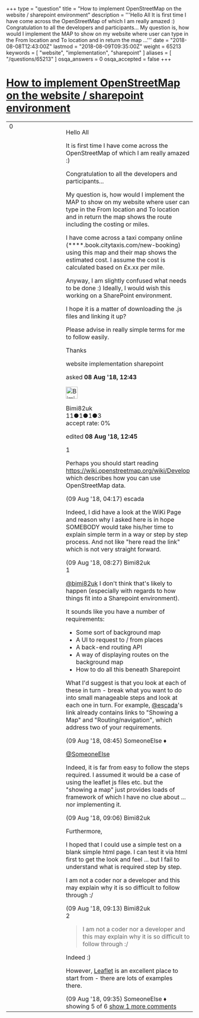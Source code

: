 +++
type = "question"
title = "How to implement OpenStreetMap on the website / sharepoint environment"
description = '''Hello All It is first time I have come across the OpenStreetMap of which I am really amazed :) Congratulation to all the developers and participants...  My question is, how would I implement the MAP to show on my website where user can type in the From location and To location and in return the map ...'''
date = "2018-08-08T12:43:00Z"
lastmod = "2018-08-09T09:35:00Z"
weight = 65213
keywords = [ "website", "implementation", "sharepoint" ]
aliases = [ "/questions/65213" ]
osqa_answers = 0
osqa_accepted = false
+++

<div class="headNormal">

# [How to implement OpenStreetMap on the website / sharepoint environment](/questions/65213/how-to-implement-openstreetmap-on-the-website-sharepoint-environment)

</div>

<div id="main-body">

<div id="askform">

<table id="question-table" style="width:100%;">
<colgroup>
<col style="width: 50%" />
<col style="width: 50%" />
</colgroup>
<tbody>
<tr>
<td style="width: 30px; vertical-align: top"><div class="vote-buttons">
<span id="post-65213-upvote" class="ajax-command post-vote up" rel="nofollow" title="I like this post (click again to cancel)"> </span>
<div id="post-65213-score" class="post-score" title="current number of votes">
0
</div>
<span id="post-65213-downvote" class="ajax-command post-vote down" rel="nofollow" title="I dont like this post (click again to cancel)"> </span> <span id="favorite-mark" class="ajax-command favorite-mark" rel="nofollow" title="mark/unmark this question as favorite (click again to cancel)"> </span>
<div id="favorite-count" class="favorite-count">
&#10;</div>
</div></td>
<td><div id="item-right">
<div class="question-body">
<p>Hello All</p>
<p>It is first time I have come across the OpenStreetMap of which I am really amazed :)</p>
<p>Congratulation to all the developers and participants...</p>
<p>My question is, how would I implement the MAP to show on my website where user can type in the From location and To location and in return the map shows the route including the costing or miles.</p>
<p>I have come across a taxi company online (****.book.citytaxis.com/new-booking) using this map and their map shows the estimated cost. I assume the cost is calculated based on £x.xx per mile.</p>
<p>Anyway, I am slightly confused what needs to be done :) Ideally, I would wish this working on a SharePoint environment.</p>
<p>I hope it is a matter of downloading the .js files and linking it up?</p>
<p>Please advise in really simple terms for me to follow easily.</p>
<p>Thanks</p>
</div>
<div id="question-tags" class="tags-container tags">
<span class="post-tag tag-link-website" rel="tag" title="see questions tagged &#39;website&#39;">website</span> <span class="post-tag tag-link-implementation" rel="tag" title="see questions tagged &#39;implementation&#39;">implementation</span> <span class="post-tag tag-link-sharepoint" rel="tag" title="see questions tagged &#39;sharepoint&#39;">sharepoint</span>
</div>
<div id="question-controls" class="post-controls">
&#10;</div>
<div class="post-update-info-container">
<div class="post-update-info post-update-info-user">
<p>asked <strong>08 Aug '18, 12:43</strong></p>
<img src="https://secure.gravatar.com/avatar/9d06910537f6649995922e448a3b2e67?s=32&amp;d=identicon&amp;r=g" class="gravatar" width="32" height="32" alt="Bimi82uk&#39;s gravatar image" />
<p><span>Bimi82uk</span><br />
<span class="score" title="11 reputation points">11</span><span title="1 badges"><span class="badge1">●</span><span class="badgecount">1</span></span><span title="1 badges"><span class="silver">●</span><span class="badgecount">1</span></span><span title="3 badges"><span class="bronze">●</span><span class="badgecount">3</span></span><br />
<span class="accept_rate" title="Rate of the user&#39;s accepted answers">accept rate:</span> <span title="Bimi82uk has no accepted answers">0%</span></p>
</div>
<div class="post-update-info post-update-info-edited">
<p><span> edited <strong>08 Aug '18, 12:45</strong> </span></p>
</div>
</div>
<div id="comments-container-65213" class="comments-container">
<span id="65226"></span>
<div id="comment-65226" class="comment">
<div id="post-65226-score" class="comment-score">
1
</div>
<div class="comment-text">
<p>Perhaps you should start reading <a href="https://wiki.openstreetmap.org/wiki/Develop">https://wiki.openstreetmap.org/wiki/Develop</a> which describes how you can use OpenStreetMap data.</p>
</div>
<div id="comment-65226-info" class="comment-info">
<span class="comment-age">(09 Aug '18, 04:17)</span> <span class="comment-user userinfo">escada</span>
</div>
</div>
<span id="65230"></span>
<div id="comment-65230" class="comment">
<div id="post-65230-score" class="comment-score">
&#10;</div>
<div class="comment-text">
<p>Indeed, I did have a look at the WiKi Page and reason why I asked here is in hope SOMEBODY would take his/her time to explain simple term in a way or step by step process. And not like "here read the link" which is not very straight forward.</p>
</div>
<div id="comment-65230-info" class="comment-info">
<span class="comment-age">(09 Aug '18, 08:27)</span> <span class="comment-user userinfo">Bimi82uk</span>
</div>
</div>
<span id="65231"></span>
<div id="comment-65231" class="comment">
<div id="post-65231-score" class="comment-score">
1
</div>
<div class="comment-text">
<p><a href="https://help.openstreetmap.org/users/15505/bimi82uk">@bimi82uk</a> I don't think that's likely to happen (especially with regards to how things fit into a Sharepoint environment).</p>
<p>It sounds like you have a number of requirements:</p>
<ul>
<li>Some sort of background map</li>
<li>A UI to request to / from places</li>
<li>A back-end routing API</li>
<li>A way of displaying routes on the background map</li>
<li>How to do all this beneath Sharepoint</li>
</ul>
<p>What I'd suggest is that you look at each of these in turn - break what you want to do into small manageable steps and look at each one in turn. For example, <a href="https://help.openstreetmap.org/users/5390/escada">@escada</a>'s link already contains links to "Showing a Map" and "Routing/navigation", which address two of your requirements.</p>
</div>
<div id="comment-65231-info" class="comment-info">
<span class="comment-age">(09 Aug '18, 08:45)</span> <span class="comment-user userinfo">SomeoneElse ♦</span>
</div>
</div>
<span id="65232"></span>
<div id="comment-65232" class="comment">
<div id="post-65232-score" class="comment-score">
&#10;</div>
<div class="comment-text">
<p><a href="https://help.openstreetmap.org/users/387/someoneelse">@SomeoneElse</a></p>
<p>Indeed, it is far from easy to follow the steps required. I assumed it would be a case of using the leaflet js files etc. but the "showing a map" just provides loads of framework of which I have no clue about ... nor implementing it.</p>
</div>
<div id="comment-65232-info" class="comment-info">
<span class="comment-age">(09 Aug '18, 09:06)</span> <span class="comment-user userinfo">Bimi82uk</span>
</div>
</div>
<span id="65233"></span>
<div id="comment-65233" class="comment not_top_scorer">
<div id="post-65233-score" class="comment-score">
&#10;</div>
<div class="comment-text">
<p>Furthermore,</p>
<p>I hoped that I could use a simple test on a blank simple html page. I can test it via html first to get the look and feel ... but I fail to understand what is required step by step.</p>
<p>I am not a coder nor a developer and this may explain why it is so difficult to follow through :/</p>
</div>
<div id="comment-65233-info" class="comment-info">
<span class="comment-age">(09 Aug '18, 09:13)</span> <span class="comment-user userinfo">Bimi82uk</span>
</div>
</div>
<span id="65234"></span>
<div id="comment-65234" class="comment">
<div id="post-65234-score" class="comment-score">
2
</div>
<div class="comment-text">
<blockquote>
<p>I am not a coder nor a developer and this may explain why it is so difficult to follow through :/</p>
</blockquote>
<p>Indeed :)</p>
<p>However, <a href="https://leafletjs.com/examples.html">Leaflet</a> is an excellent place to start from - there are lots of examples there.</p>
</div>
<div id="comment-65234-info" class="comment-info">
<span class="comment-age">(09 Aug '18, 09:35)</span> <span class="comment-user userinfo">SomeoneElse ♦</span>
</div>
</div>
</div>
<div id="comment-tools-65213" class="comment-tools">
<span class="comments-showing"> showing 5 of 6 </span> <a href="#" class="show-all-comments-link">show 1 more comments</a>
</div>
<div class="clear">
&#10;</div>
<div id="comment-65213-form-container" class="comment-form-container">
&#10;</div>
<div class="clear">
&#10;</div>
</div></td>
</tr>
</tbody>
</table>

</div>

</div>

